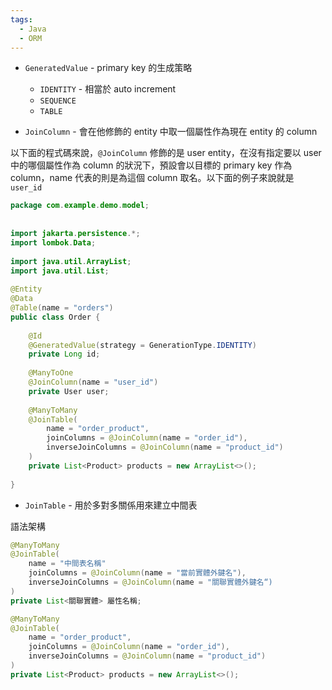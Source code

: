 ```yaml
---
tags:
  - Java
  - ORM
---
```


- `GeneratedValue` - primary key 的生成策略
	- `IDENTITY` - 相當於 auto increment 
	- `SEQUENCE`
	- `TABLE`

- `JoinColumn`  -  會在他修飾的 entity 中取一個屬性作為現在 entity 的 column

以下面的程式碼來說，`@JoinColumn` 修飾的是 user entity，在沒有指定要以 user 中的哪個屬性作為 column 的狀況下，預設會以目標的 primary key 作為 column，name 代表的則是為這個 column 取名。以下面的例子來說就是 `user_id`

```java
package com.example.demo.model;  
  
  
import jakarta.persistence.*;  
import lombok.Data;  
  
import java.util.ArrayList;  
import java.util.List;  
  
@Entity  
@Data  
@Table(name = "orders")  
public class Order {  
  
    @Id  
    @GeneratedValue(strategy = GenerationType.IDENTITY)  
    private Long id;  
  
    @ManyToOne  
    @JoinColumn(name = "user_id")  
    private User user;  
  
    @ManyToMany  
    @JoinTable(  
        name = "order_product",  
        joinColumns = @JoinColumn(name = "order_id"),  
        inverseJoinColumns = @JoinColumn(name = "product_id")  
    )  
    private List<Product> products = new ArrayList<>();  
  
}
```
 
- `JoinTable` - 用於多對多關係用來建立中間表

語法架構

```java
@ManyToMany
@JoinTable(
	name = "中間表名稱"
	joinColumns = @JoinColumn(name = "當前實體外鍵名"),
	inverseJoinColumns = @JoinColumn(name = "關聯實體外鍵名“)
)
private List<關聯實體> 屬性名稱;
```

```java
@ManyToMany  
@JoinTable(  
    name = "order_product",  
    joinColumns = @JoinColumn(name = "order_id"),  
    inverseJoinColumns = @JoinColumn(name = "product_id")  
)  
private List<Product> products = new ArrayList<>();
```



